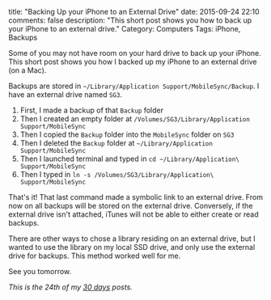 title: "Backing Up your iPhone to an External Drive"
date: 2015-09-24 22:10
comments: false
description: "This short post shows you how to back up your iPhone to an external drive."
Category: Computers
Tags: iPhone, Backups

Some of you may not have room on your hard drive to back up your iPhone. This short post shows you how I backed up my iPhone to an external drive (on a Mac).

<!-- more -->

Backups are stored in `~/Library/Application Support/MobileSync/Backup`. I have an external drive named `SG3`.

1. First, I made a backup of that `Backup` folder
2. Then I created an empty folder at `/Volumes/SG3/Library/Application Support/MobileSync`
3. Then I copied the `Backup` folder into the `MobileSync` folder on `SG3`
4. Then I deleted the `Backup` folder at `~/Library/Application Support/MobileSync`
5. Then I launched terminal and typed in `cd ~/Library/Application\ Support/MobileSync`
6. Then I typed in `ln -s /Volumes/SG3/Library/Application\ Support/MobileSync`

That's it! That last command made a symbolic link to an external drive. From now on all backups will be stored on the external drive. Conversely, if the external drive isn't attached, iTunes will not be able to either create or read backups.

There are other ways to chose a library residing on an external drive, but I wanted to use the library on my local SSD drive, and only use the external drive for backups. This method worked well for me. 

See you tomorrow.

_This is the 24th of my [30 days][] posts._

[30 days]: /2015/08/31/30-days/
